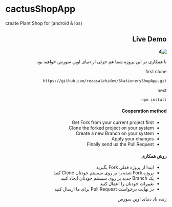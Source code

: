 # cactusShopApp
create Plant Shop for (android &amp; Ios)

<h2 dir="rtl">Live Demo</h2>
<div dir="rtl">

![4](https://user-images.githubusercontent.com/87220516/141643424-f81172bd-97ef-4a40-a7da-70106add87ce.gif)

<p dir="rtl">با همکاری در این پروژه شما هم جزئی از دنیای اوپن سورس خواهید بود</p>
   
   first clone 

```
https://github.com/rezasalehidev/StationeryShopApp.git
```
   
   next 
   ```
npm install
```


<h4 dir = "rtl"> Cooperation method </h4>
<ul dir = "rtl">
   <li> Get Fork from your current project first </li>
   <li> Clone the forked project on your system </li>
   <li> Create a new Branch on your system </li>
   <li> Apply your changes </li>
   <li> Finally send us the Pull Request </li>
</ul>

<h4 dir="rtl">روش همکاری</h4>
<ul dir="rtl">
  <li>ابتدا از پروژه فعلی Fork بگیرید</li>
  <li>پروژه Fork شده را بر روی سیستم خودتان Clone کنید</li>
  <li>یک Branch جدید بر روی سیستم خودتان ایجاد کنید</li>
  <li>تغییرات خودتان را اعمال کنید</li>
  <li>در نهایت درخواست Pull Request برای ما ارسال کنید</li>
</ul>

<p dir="rtl">زنده باد دنیای اوپن سورس</p>
